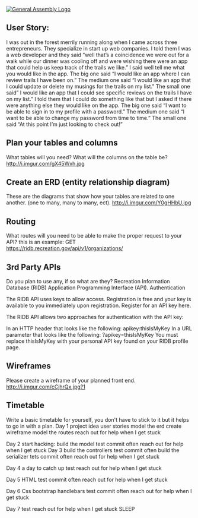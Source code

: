 [![General Assembly Logo](https://camo.githubusercontent.com/1a91b05b8f4d44b5bbfb83abac2b0996d8e26c92/687474703a2f2f692e696d6775722e636f6d2f6b6538555354712e706e67)](https://generalassemb.ly/education/web-development-immersive)

## User Story:
I was out in the forest merrily running along when I came across three entrepreneurs.  They specialize in start up web companies.  I told them I was a web developer and they said “well that’s a coincidence we were out for a walk while our dinner was cooling off and were wishing there were an app that could help us keep track of the trails we like.” I said well tell me what you would like in the app.
    The big one said “I would like an app where I can review trails I have been on.”
    The medium one said “I would like an app that I could update or delete my musings for the trails on my list.”
    The small one said” I would like an app that I could see specific reviews on the trails I have on my list.”
I told them that I could do something like that but I asked if there were anything else they would like on the app.
    The big one said “I want to be able to sign in to my profile with a password.”
    The medium one said “I want to be able to change my password from time to time.”
    The small one said “At this point I’m just looking to check out!”

## Plan your tables and columns

What tables will you need? What will the columns on the table be?
http://i.imgur.com/gX45Wxh.jpg

## Create an ERD (entity relationship diagram)

These are the diagrams that show how your tables are related to one another.
(one to many, many to many, ect).
http://i.imgur.com/Y0gHHbU.jpg

## Routing

What routes will you need to be able to make the proper request to your API?
this is an example:
GET https://ridb.recreation.gov/api/v1/organizations/

## 3rd Party APIs

Do you plan to use any, if so what are they?
 Recreation Information Database (RIDB) Application Programming Interface (API).
 Authentication

The RIDB API uses keys to allow access. Registration is free and your key is available to you immediately upon registration. Register for an API key here.

The RIDB API allows two approaches for authentication with the API key:

In an HTTP header that looks like the following: apikey:thisIsMyKey
In a URL parameter that looks like the following: ?apikey=thisIsMyKey
 You must replace thisIsMyKey with your personal API key found on your RIDB profile page.


## Wireframes

Please create a wireframe of your planned front end.
http://i.imgur.com/cCjhrQx.jpg?1
## Timetable

Write a basic timetable for yourself, you don't have to stick to it but it
helps to go in with a plan.
Day 1
project idea
user stories
model the erd
create wireframe
model the routes
reach out for help when I get stuck

Day 2
start hacking:
build the model test commit often
reach out for help when I get stuck
Day 3
build the controllers  test commit often
build the serializer tets commit often
reach out for help when I get stuck

Day 4
a day to catch up
test
reach out for help when I get stuck

Day 5
HTML test commit often
reach out for help when I get stuck

Day 6
Css
bootstrap
handlebars
test commit often
reach out for help when I get stuck

Day 7
test
reach out for help when I get stuck
SLEEP
